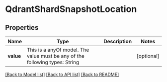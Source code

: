 # QdrantShardSnapshotLocation



## Properties
Name | Type | Description | Notes
------------ | ------------- | ------------- | -------------
**value** | This is a anyOf model. The value must be any of the following types: String |  | [optional] 





[[Back to Model list]](../README.md#models) [[Back to API list]](../README.md#api-endpoints) [[Back to README]](../README.md)


